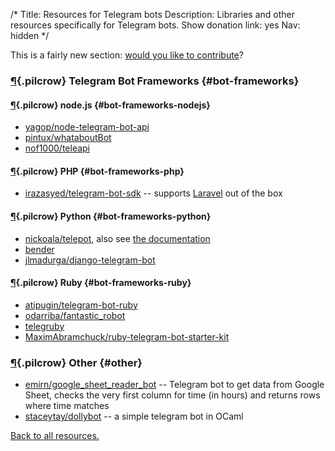 /*
Title: Resources for Telegram bots
Description: Libraries and other resources specifically for Telegram bots.
Show donation link: yes
Nav: hidden
*/

<div class="note">
  This is a fairly new section: <a href="https://github.com/botwiki/botwiki.org">would you like to contribute</a>?
</div>


### [¶](#bot-frameworks){.pilcrow} Telegram Bot Frameworks {#bot-frameworks}

#### [¶](#bot-frameworks-nodejs){.pilcrow} node.js {#bot-frameworks-nodejs}

- [yagop/node-telegram-bot-api](https://github.com/yagop/node-telegram-bot-api)
- [pintux/whataboutBot](https://github.com/pintux/whataboutBot)
- [nof1000/teleapi](https://github.com/nof1000/teleapi)

#### [¶](#bot-frameworks-php){.pilcrow} PHP {#bot-frameworks-php}

- [irazasyed/telegram-bot-sdk](https://github.com/irazasyed/telegram-bot-sdk) -- supports [Laravel](https://laravel.com/) out of the box


#### [¶](#bot-frameworks-python){.pilcrow} Python {#bot-frameworks-python}

- [nickoala/telepot](https://github.com/nickoala/telepot), also see [the documentation](http://telepot.readthedocs.io/en/latest/)
- [bender](https://pypi.python.org/pypi/bender)
- [jlmadurga/django-telegram-bot](https://github.com/jlmadurga/django-telegram-bot)


#### [¶](#bot-frameworks-ruby){.pilcrow} Ruby {#bot-frameworks-ruby}

- [atipugin/telegram-bot-ruby](https://github.com/atipugin/telegram-bot-ruby)
- [odarriba/fantastic_robot](https://github.com/odarriba/fantastic_robot)
- [telegruby](https://rubygems.org/gems/telegruby)
- [MaximAbramchuck/ruby-telegram-bot-starter-kit](https://github.com/MaximAbramchuck/ruby-telegram-bot-starter-kit)

### [¶](#other){.pilcrow} Other {#other}

- [emirn/google_sheet_reader_bot](https://github.com/emirn/google_sheet_reader_bot/) -- Telegram bot to get data from Google Sheet, checks the very first column for time (in hours) and returns rows where time matches
- [staceytay/dollybot](https://github.com/staceytay/dollybot) -- a simple telegram bot in OCaml


[Back to all resources.](/resources)
